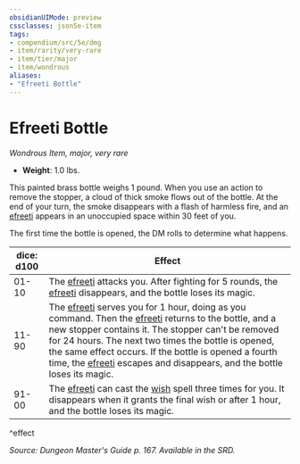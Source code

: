 ```yaml
---
obsidianUIMode: preview
cssclasses: json5e-item
tags:
- compendium/src/5e/dmg
- item/rarity/very-rare
- item/tier/major
- item/wondrous
aliases: 
- "Efreeti Bottle"
---
```

# Efreeti Bottle
*Wondrous Item, major, very rare*  

- **Weight**: 1.0 lbs.

This painted brass bottle weighs 1 pound. When you use an action to remove the stopper, a cloud of thick smoke flows out of the bottle. At the end of your turn, the smoke disappears with a flash of harmless fire, and an [efreeti](z_compendium/bestiary/elemental/efreeti.md) appears in an unoccupied space within 30 feet of you.

The first time the bottle is opened, the DM rolls to determine what happens.

| dice: d100 | Effect |
|------------|--------|
| 01-10 | The [efreeti](z_compendium/bestiary/elemental/efreeti.md) attacks you. After fighting for 5 rounds, the [efreeti](z_compendium/bestiary/elemental/efreeti.md) disappears, and the bottle loses its magic. |
| 11-90 | The [efreeti](z_compendium/bestiary/elemental/efreeti.md) serves you for 1 hour, doing as you command. Then the [efreeti](z_compendium/bestiary/elemental/efreeti.md) returns to the bottle, and a new stopper contains it. The stopper can't be removed for 24 hours. The next two times the bottle is opened, the same effect occurs. If the bottle is opened a fourth time, the [efreeti](z_compendium/bestiary/elemental/efreeti.md) escapes and disappears, and the bottle loses its magic. |
| 91-00 | The [efreeti](z_compendium/bestiary/elemental/efreeti.md) can cast the [wish](z_compendium/spells/wish.md) spell three times for you. It disappears when it grants the final wish or after 1 hour, and the bottle loses its magic. |
^effect

*Source: Dungeon Master's Guide p. 167. Available in the SRD.*